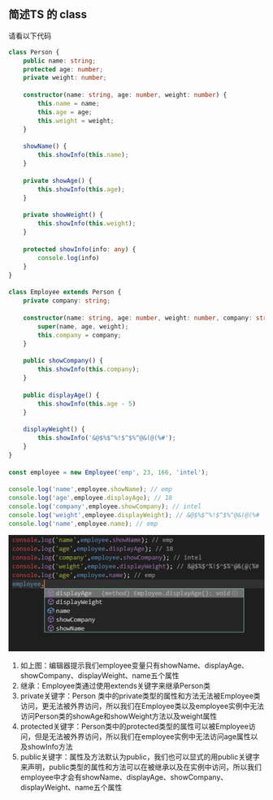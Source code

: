 ## 简述TS 的 class

请看以下代码

```typescript
class Person {
    public name: string;
    protected age: number;
    private weight: number;

    constructor(name: string, age: number, weight: number) {
        this.name = name;
        this.age = age;
        this.weight = weight;
    }

    showName() {
        this.showInfo(this.name);
    }

    private showAge() {
        this.showInfo(this.age);
    }

    private showWeight() {
        this.showInfo(this.weight);
    }

    protected showInfo(info: any) {
        console.log(info)
    }
}

class Employee extends Person {
    private company: string;

    constructor(name: string, age: number, weight: number, company: string) {
        super(name, age, weight);
        this.company = company;
    }

    public showCompany() {
        this.showInfo(this.company);
    }

    public displayAge() {
        this.showInfo(this.age - 5)
    }

    displayWeight() {
        this.showInfo('&@$%$^%!$^$%^@&(@(%#');
    }
}

const employee = new Employee('emp', 23, 166, 'intel');

console.log('name',employee.showName); // emp
console.log('age',employee.displayAge); // 18
console.log('company',employee.showCompany); // intel
console.log('weight',employee.displayWeight); // &@$%$^%!$^$%^@&(@(%#
console.log('name',employee.name); // emp
```

![employee tip](./tsclass.png)

1. 如上图：编辑器提示我们employee变量只有showName、displayAge、showCompany、displayWeight、name五个属性
2. 继承：Employee类通过使用extends关键字来继承Person类
2. private关键字：Person 类中的private类型的属性和方法无法被Employee类访问，更无法被外界访问，所以我们在Employee类以及employee实例中无法访问Person类的showAge和showWeight方法以及weight属性
3. protected关键字：Person类中的protected类型的属性可以被Employee访问，但是无法被外界访问，所以我们在employee实例中无法访问age属性以及showInfo方法
4. public关键字：属性及方法默认为public，我们也可以显式的用public关键字来声明，public类型的属性和方法可以在被继承以及在实例中访问，所以我们employee中才会有showName、displayAge、showCompany、displayWeight、name五个属性
